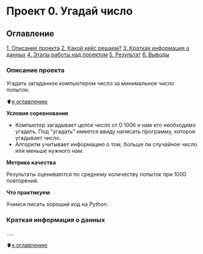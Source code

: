 # Проект 0. Угадай число

## Оглавление
[1. Описание проекта](https://github.com/kostritsky/sf_data_science/tree/main/project_0/README.md#Описание-проекта)
[2. Какой кейс решаем?](https://github.com/kostritsky/sf_data_science/tree/main/project_0/README.md#Какой-кейс-решаем)
[3. Краткая информация о данных](https://github.com/kostritsky/sf_data_science/tree/main/project_0/README.md#Краткая-информация-о-данных)
[4. Этапы работы над проектом](https://github.com/kostritsky/sf_data_science/tree/main/project_0/README.md#Этапы-работы-над-проетом)
[5. Результат](https://github.com/kostritsky/sf_data_science/tree/main/project_0/README.md#Результат)
[6. Выводы](https://github.com/kostritsky/sf_data_science/tree/main/project_0/README.md#Выводы)

### Описание проекта
Угадать загаданное компьютером число за минимальное число попыток.

:arrow_up:[к оглавлению](https://github.com/kostritsky/sf_data_science/tree/main/project_0/README.md#Оглавление)

**Условия соревнования**
- Компьютер загадывает целое число от 0 100б и нам его необходимо угадать. Под "угадать" имеется ввиду написать программу, котороя угадывает число.
- Алгоритм учитывает информацию о том, больше ли случайное число или меньше нужного нам.

**Метрика качества**

Результаты оцениваются по среднему количеству попыток при 1000 повторений.

**Что практикуем**

Учимся писать хороший код на Python.

### Краткая информация о данных
.....

:arrow_up:[к оглавлению](https://github.com/kostritsky/sf_data_science/tree/main/project_0/README.md#Оглавление)
